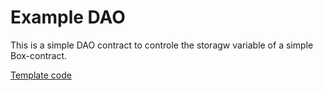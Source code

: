 # Example DAO
This is a simple DAO contract to controle the storagw variable of a simple Box-contract.

[Template code](https://github.com/PatrickAlphaC/dao-template)

